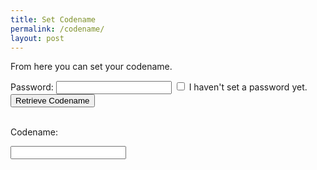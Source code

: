 ```yaml
---
title: Set Codename
permalink: /codename/
layout: post
---
```


From here you can set your codename.

Password: <input type="password" id="existingpw" name="existingpw">
<input type="checkbox" id="nopw" name="nopw" value="nopw">
<label for="nopw">I haven't set a password yet.</label><br>
<button id="getCodename">Retrieve Codename</button>
<br><br>

<p id="codenametext" visible=false >Codename: </p><input type="text" id="codename" name="codename" visible=false>

<script src="https://unpkg.com/mqtt/dist/mqtt.min.js"></script>

<script>
  clientId='web_' + Math.random().toString(16).substr(2, 8);
  host='wss://scores.gen.polyb.io:8002/mqtt';
  options = {
    keepalive: 60,
    clientId: clientId,
    protocolId: 'MQTT',
    protocolVersion: 4,
    clean: true,
    reconnectPeriod: 1000,
    connectTimeout: 30 * 1000
  };
  var mqttclient=mqtt.connect(host,options);
  mqttclient.on('error',(err) => {
    mqttclient.end();
  });
  mqttclient.on('connect', () => {
    mqttclient.subscribe('/app/to/${clientId}/name', {qos: 0});
    mqttclient.subscribe('/app/to/${clientId}/error', {qos: 0});
  });
  mqttclient.on('message', (topic, message, packet) => {
    if (topic = '/app/to/${clientId}/name') {
      document.getElementById("codenametext").innerHTML='Codename: ';
      document.getElementById("codenametext").visible=true;
      document.getElementById("codename").visible=true;
      document.getElementById("codename").value=message;
      
    }
    if (topic = '/app/to/${clientId}/error') {
      document.getElementById("codenametext").innerHTML=message;
      document.getElementById("codenametext").visible=true;
      document.getElementById("codename").visible=false; 
    }
  });

  
getCodename.addEventListener("click", async () => {
  const searchParams = new URLSearchParams(window.location.search);
  if (searchParams.has('token_id')) {
    document.getElementById("codenametext").innerHTML='Checking...';
    document.getElementById("codenametext").visible=true;
    tokenId=searchParams.get('token_id');
    pw=document.getElementById("existingpw").value;
    mqttclient.publish('/app/from/${clientId}/namequery','${tokenId},${pw}', {qos: 0, retain: false});
  } else {
      document.getElementById("codenametext").innerHTML='No token ID';
      document.getElementById("codenametext").visible=true;
  }
});
</script>
